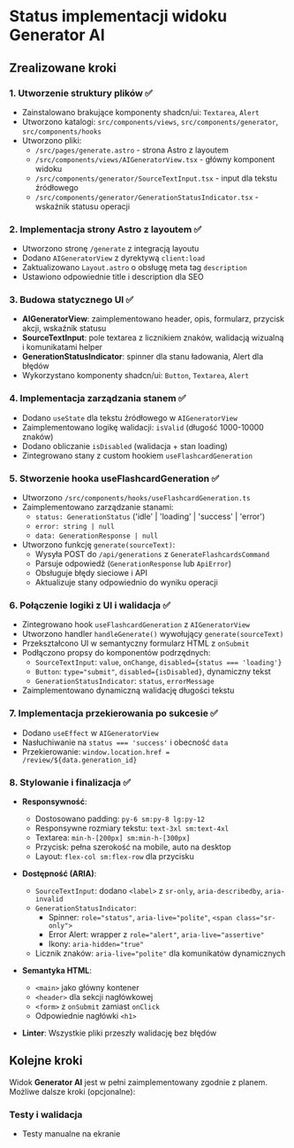 # Status implementacji widoku Generator AI

## Zrealizowane kroki

### 1. Utworzenie struktury plików ✅

- Zainstalowano brakujące komponenty shadcn/ui: `Textarea`, `Alert`
- Utworzono katalogi: `src/components/views`, `src/components/generator`, `src/components/hooks`
- Utworzono pliki:
  - `/src/pages/generate.astro` - strona Astro z layoutem
  - `/src/components/views/AIGeneratorView.tsx` - główny komponent widoku
  - `/src/components/generator/SourceTextInput.tsx` - input dla tekstu źródłowego
  - `/src/components/generator/GenerationStatusIndicator.tsx` - wskaźnik statusu operacji

### 2. Implementacja strony Astro z layoutem ✅

- Utworzono stronę `/generate` z integracją layoutu
- Dodano `AIGeneratorView` z dyrektywą `client:load`
- Zaktualizowano `Layout.astro` o obsługę meta tag `description`
- Ustawiono odpowiednie title i description dla SEO

### 3. Budowa statycznego UI ✅

- **AIGeneratorView**: zaimplementowano header, opis, formularz, przycisk akcji, wskaźnik statusu
- **SourceTextInput**: pole textarea z licznikiem znaków, walidacją wizualną i komunikatami helper
- **GenerationStatusIndicator**: spinner dla stanu ładowania, Alert dla błędów
- Wykorzystano komponenty shadcn/ui: `Button`, `Textarea`, `Alert`

### 4. Implementacja zarządzania stanem ✅

- Dodano `useState` dla tekstu źródłowego w `AIGeneratorView`
- Zaimplementowano logikę walidacji: `isValid` (długość 1000-10000 znaków)
- Dodano obliczanie `isDisabled` (walidacja + stan loading)
- Zintegrowano stany z custom hookiem `useFlashcardGeneration`

### 5. Stworzenie hooka useFlashcardGeneration ✅

- Utworzono `/src/components/hooks/useFlashcardGeneration.ts`
- Zaimplementowano zarządzanie stanami:
  - `status: GenerationStatus` ('idle' | 'loading' | 'success' | 'error')
  - `error: string | null`
  - `data: GenerationResponse | null`
- Utworzono funkcję `generate(sourceText)`:
  - Wysyła POST do `/api/generations` z `GenerateFlashcardsCommand`
  - Parsuje odpowiedź (`GenerationResponse` lub `ApiError`)
  - Obsługuje błędy sieciowe i API
  - Aktualizuje stany odpowiednio do wyniku operacji

### 6. Połączenie logiki z UI i walidacja ✅

- Zintegrowano hook `useFlashcardGeneration` z `AIGeneratorView`
- Utworzono handler `handleGenerate()` wywołujący `generate(sourceText)`
- Przekształcono UI w semantyczny formularz HTML z `onSubmit`
- Podłączono propsy do komponentów podrzędnych:
  - `SourceTextInput`: `value`, `onChange`, `disabled={status === 'loading'}`
  - `Button`: `type="submit"`, `disabled={isDisabled}`, dynamiczny tekst
  - `GenerationStatusIndicator`: `status`, `errorMessage`
- Zaimplementowano dynamiczną walidację długości tekstu

### 7. Implementacja przekierowania po sukcesie ✅

- Dodano `useEffect` w `AIGeneratorView`
- Nasłuchiwanie na `status === 'success'` i obecność `data`
- Przekierowanie: `window.location.href = /review/${data.generation_id}`

### 8. Stylowanie i finalizacja ✅

- **Responsywność**:
  - Dostosowano padding: `py-6 sm:py-8 lg:py-12`
  - Responsywne rozmiary tekstu: `text-3xl sm:text-4xl`
  - Textarea: `min-h-[200px] sm:min-h-[300px]`
  - Przycisk: pełna szerokość na mobile, auto na desktop
  - Layout: `flex-col sm:flex-row` dla przycisku

- **Dostępność (ARIA)**:
  - `SourceTextInput`: dodano `<label>` z `sr-only`, `aria-describedby`, `aria-invalid`
  - `GenerationStatusIndicator`:
    - Spinner: `role="status"`, `aria-live="polite"`, `<span class="sr-only">`
    - Error Alert: wrapper z `role="alert"`, `aria-live="assertive"`
    - Ikony: `aria-hidden="true"`
  - Licznik znaków: `aria-live="polite"` dla komunikatów dynamicznych

- **Semantyka HTML**:
  - `<main>` jako główny kontener
  - `<header>` dla sekcji nagłówkowej
  - `<form>` z `onSubmit` zamiast `onClick`
  - Odpowiednie nagłówki `<h1>`

- **Linter**: Wszystkie pliki przeszły walidację bez błędów

## Kolejne kroki

Widok **Generator AI** jest w pełni zaimplementowany zgodnie z planem. Możliwe dalsze kroki (opcjonalne):

### Testy i walidacja

- Testy manualne na ekranie
